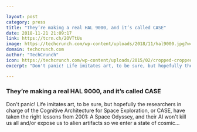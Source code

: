 ```yaml
---

layout: post
category: press
title: "They’re making a real HAL 9000, and it’s called CASE"
date: 2018-11-21 21:09:17
link: https://tcrn.ch/2OVTtUs
image: https://techcrunch.com/wp-content/uploads/2018/11/hal9000.jpg?w=628
domain: techcrunch.com
author: "TechCrunch"
icon: https://techcrunch.com/wp-content/uploads/2015/02/cropped-cropped-favicon-gradient.png?w=180
excerpt: "Don't panic! Life imitates art, to be sure, but hopefully the researchers in charge of the Cognitive Architecture for Space Exploration, or CASE, have taken the right lessons from 2001: A Space Odyssey, and their AI won't kill us all and/or expose us to alien artifacts so we enter a state of cosmic…"

---
```


### They’re making a real HAL 9000, and it’s called CASE

Don't panic! Life imitates art, to be sure, but hopefully the researchers in charge of the Cognitive Architecture for Space Exploration, or CASE, have taken the right lessons from 2001: A Space Odyssey, and their AI won't kill us all and/or expose us to alien artifacts so we enter a state of cosmic…